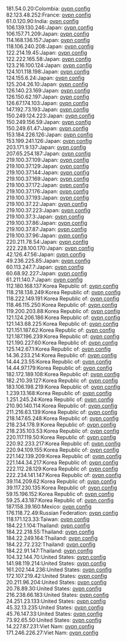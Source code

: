 181.54.0.20:Colombia: [ovpn config](vpn/181_54_0_20.ovpn)  
82.123.48.252:France: [ovpn config](vpn/82_123_48_252.ovpn)  
61.0.120.90:India: [ovpn config](vpn/61_0_120_90.ovpn)  
106.139.130.246:Japan: [ovpn config](vpn/106_139_130_246.ovpn)  
106.157.71.209:Japan: [ovpn config](vpn/106_157_71_209.ovpn)  
114.168.136.157:Japan: [ovpn config](vpn/114_168_136_157.ovpn)  
118.106.240.208:Japan: [ovpn config](vpn/118_106_240_208.ovpn)  
122.214.19.45:Japan: [ovpn config](vpn/122_214_19_45.ovpn)  
122.222.165.58:Japan: [ovpn config](vpn/122_222_165_58.ovpn)  
123.216.100.124:Japan: [ovpn config](vpn/123_216_100_124.ovpn)  
124.101.118.198:Japan: [ovpn config](vpn/124_101_118_198.ovpn)  
124.155.6.24:Japan: [ovpn config](vpn/124_155_6_24.ovpn)  
125.204.26.10:Japan: [ovpn config](vpn/125_204_26_10.ovpn)  
126.140.23.169:Japan: [ovpn config](vpn/126_140_23_169.ovpn)  
126.150.62.197:Japan: [ovpn config](vpn/126_150_62_197.ovpn)  
126.67.174.103:Japan: [ovpn config](vpn/126_67_174_103.ovpn)  
147.192.73.193:Japan: [ovpn config](vpn/147_192_73_193.ovpn)  
150.249.124.223:Japan: [ovpn config](vpn/150_249_124_223.ovpn)  
150.249.156.59:Japan: [ovpn config](vpn/150_249_156_59.ovpn)  
150.249.61.47:Japan: [ovpn config](vpn/150_249_61_47.ovpn)  
153.184.226.126:Japan: [ovpn config](vpn/153_184_226_126.ovpn)  
153.199.241.126:Japan: [ovpn config](vpn/153_199_241_126.ovpn)  
203.171.9.137:Japan: [ovpn config](vpn/203_171_9_137.ovpn)  
207.65.254.187:Japan: [ovpn config](vpn/207_65_254_187.ovpn)  
219.100.37.109:Japan: [ovpn config](vpn/219_100_37_109.ovpn)  
219.100.37.129:Japan: [ovpn config](vpn/219_100_37_129.ovpn)  
219.100.37.144:Japan: [ovpn config](vpn/219_100_37_144.ovpn)  
219.100.37.169:Japan: [ovpn config](vpn/219_100_37_169.ovpn)  
219.100.37.172:Japan: [ovpn config](vpn/219_100_37_172.ovpn)  
219.100.37.176:Japan: [ovpn config](vpn/219_100_37_176.ovpn)  
219.100.37.193:Japan: [ovpn config](vpn/219_100_37_193.ovpn)  
219.100.37.22:Japan: [ovpn config](vpn/219_100_37_22.ovpn)  
219.100.37.223:Japan: [ovpn config](vpn/219_100_37_223.ovpn)  
219.100.37.3:Japan: [ovpn config](vpn/219_100_37_3.ovpn)  
219.100.37.86:Japan: [ovpn config](vpn/219_100_37_86.ovpn)  
219.100.37.87:Japan: [ovpn config](vpn/219_100_37_87.ovpn)  
219.100.37.96:Japan: [ovpn config](vpn/219_100_37_96.ovpn)  
220.211.78.54:Japan: [ovpn config](vpn/220_211_78_54.ovpn)  
222.228.100.170:Japan: [ovpn config](vpn/222_228_100_170.ovpn)  
42.126.47.56:Japan: [ovpn config](vpn/42_126_47_56.ovpn)  
49.236.225.85:Japan: [ovpn config](vpn/49_236_225_85.ovpn)  
60.113.247.7:Japan: [ovpn config](vpn/60_113_247_7.ovpn)  
60.68.92.227:Japan: [ovpn config](vpn/60_68_92_227.ovpn)  
61.211.140.7:Japan: [ovpn config](vpn/61_211_140_7.ovpn)  
112.180.168.137:Korea Republic of: [ovpn config](vpn/112_180_168_137.ovpn)  
118.218.138.249:Korea Republic of: [ovpn config](vpn/118_218_138_249.ovpn)  
118.222.149.191:Korea Republic of: [ovpn config](vpn/118_222_149_191.ovpn)  
118.46.115.250:Korea Republic of: [ovpn config](vpn/118_46_115_250.ovpn)  
119.200.203.88:Korea Republic of: [ovpn config](vpn/119_200_203_88.ovpn)  
121.124.206.186:Korea Republic of: [ovpn config](vpn/121_124_206_186.ovpn)  
121.143.68.225:Korea Republic of: [ovpn config](vpn/121_143_68_225.ovpn)  
121.151.187.62:Korea Republic of: [ovpn config](vpn/121_151_187_62.ovpn)  
121.187.196.239:Korea Republic of: [ovpn config](vpn/121_187_196_239.ovpn)  
121.190.227.60:Korea Republic of: [ovpn config](vpn/121_190_227_60.ovpn)  
125.142.67.1:Korea Republic of: [ovpn config](vpn/125_142_67_1.ovpn)  
14.36.233.214:Korea Republic of: [ovpn config](vpn/14_36_233_214.ovpn)  
14.44.23.55:Korea Republic of: [ovpn config](vpn/14_44_23_55.ovpn)  
14.44.97.179:Korea Republic of: [ovpn config](vpn/14_44_97_179.ovpn)  
182.172.189.108:Korea Republic of: [ovpn config](vpn/182_172_189_108.ovpn)  
182.210.39.127:Korea Republic of: [ovpn config](vpn/182_210_39_127.ovpn)  
183.106.198.219:Korea Republic of: [ovpn config](vpn/183_106_198_219.ovpn)  
1.239.13.168:Korea Republic of: [ovpn config](vpn/1_239_13_168.ovpn)  
1.251.245.24:Korea Republic of: [ovpn config](vpn/1_251_245_24.ovpn)  
210.90.140.114:Korea Republic of: [ovpn config](vpn/210_90_140_114.ovpn)  
211.216.63.139:Korea Republic of: [ovpn config](vpn/211_216_63_139.ovpn)  
218.147.65.248:Korea Republic of: [ovpn config](vpn/218_147_65_248.ovpn)  
218.234.178.9:Korea Republic of: [ovpn config](vpn/218_234_178_9.ovpn)  
218.235.103.53:Korea Republic of: [ovpn config](vpn/218_235_103_53.ovpn)  
220.117.119.50:Korea Republic of: [ovpn config](vpn/220_117_119_50.ovpn)  
220.92.233.217:Korea Republic of: [ovpn config](vpn/220_92_233_217.ovpn)  
220.94.109.155:Korea Republic of: [ovpn config](vpn/220_94_109_155.ovpn)  
221.142.139.209:Korea Republic of: [ovpn config](vpn/221_142_139_209.ovpn)  
221.144.34.217:Korea Republic of: [ovpn config](vpn/221_144_34_217.ovpn)  
222.112.28.129:Korea Republic of: [ovpn config](vpn/222_112_28_129.ovpn)  
222.234.141.147:Korea Republic of: [ovpn config](vpn/222_234_141_147.ovpn)  
39.114.209.62:Korea Republic of: [ovpn config](vpn/39_114_209_62.ovpn)  
39.117.230.135:Korea Republic of: [ovpn config](vpn/39_117_230_135.ovpn)  
59.15.196.152:Korea Republic of: [ovpn config](vpn/59_15_196_152.ovpn)  
59.25.43.187:Korea Republic of: [ovpn config](vpn/59_25_43_187.ovpn)  
187.158.39.160:Mexico: [ovpn config](vpn/187_158_39_160.ovpn)  
176.118.72.49:Russian Federation: [ovpn config](vpn/176_118_72_49.ovpn)  
118.171.123.33:Taiwan: [ovpn config](vpn/118_171_123_33.ovpn)  
184.22.1.104:Thailand: [ovpn config](vpn/184_22_1_104.ovpn)  
184.22.218.55:Thailand: [ovpn config](vpn/184_22_218_55.ovpn)  
184.22.249.164:Thailand: [ovpn config](vpn/184_22_249_164.ovpn)  
184.22.72.232:Thailand: [ovpn config](vpn/184_22_72_232.ovpn)  
184.22.91.147:Thailand: [ovpn config](vpn/184_22_91_147.ovpn)  
104.32.144.70:United States: [ovpn config](vpn/104_32_144_70.ovpn)  
141.98.119.214:United States: [ovpn config](vpn/141_98_119_214.ovpn)  
161.202.144.236:United States: [ovpn config](vpn/161_202_144_236.ovpn)  
172.107.219.42:United States: [ovpn config](vpn/172_107_219_42.ovpn)  
20.211.96.204:United States: [ovpn config](vpn/20_211_96_204.ovpn)  
20.78.89.30:United States: [ovpn config](vpn/20_78_89_30.ovpn)  
216.238.66.183:United States: [ovpn config](vpn/216_238_66_183.ovpn)  
24.251.23.133:United States: [ovpn config](vpn/24_251_23_133.ovpn)  
45.32.13.235:United States: [ovpn config](vpn/45_32_13_235.ovpn)  
45.76.147.33:United States: [ovpn config](vpn/45_76_147_33.ovpn)  
73.92.65.50:United States: [ovpn config](vpn/73_92_65_50.ovpn)  
14.227.87.231:Viet Nam: [ovpn config](vpn/14_227_87_231.ovpn)  
171.246.226.27:Viet Nam: [ovpn config](vpn/171_246_226_27.ovpn)  

